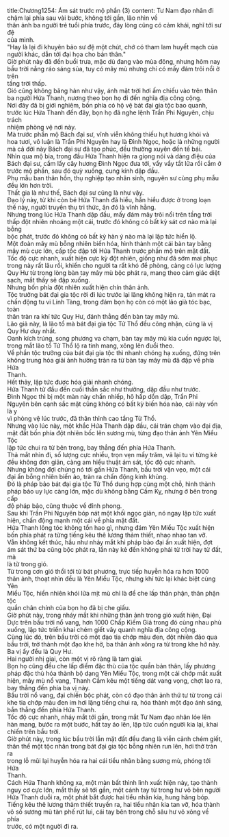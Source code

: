 title:Chương1254: Ám sát trước mộ phần (3)
content:
Tư Nam đạo nhân đi chậm lại phía sau vài bước, không tới gần, lão nhìn về<br>thân ảnh ba người trẻ tuổi phía trước, đáy lòng cũng có cảm khái, nghĩ tới sư đệ<br>của mình.<br>"Hay là lại đi khuyên bảo sư đệ một chút, chớ có tham lam huyết mạch của<br>người khác, dẫn tới đại họa cho bản thân."<br>Giờ phút này đã đến buổi trưa, mặc dù đang vào mùa đông, nhưng hôm nay<br>bầu trời nắng ráo sáng sủa, tuy có mây mù nhưng chỉ có mấy đám trôi nổi ở trên<br>tầng trời thấp.<br>Gió cũng không băng hàn như vậy, ánh mặt trời hơi ấm chiếu vào trên thân<br>ba người Hứa Thanh, nương theo bọn họ đi đến nghĩa địa công cộng.<br>Nơi đây đã bị giới nghiêm, bốn phía có hộ vệ bát đại gia tộc bao quanh,<br>trước lúc Hứa Thanh đến đây, bọn họ đã nghe lệnh Trần Phi Nguyên, chịu trách<br>nhiệm phòng vệ nơi này.<br>Mà trước phần mộ Bách đại sư, vĩnh viễn không thiếu hụt hương khói và<br>hoa tươi, vô luận là Trần Phi Nguyên hay là Đình Ngọc, hoặc là những người<br>mà cả đời này Bách đại sư đã tạo phúc, đều thường xuyên đến tế bái.<br>Nhìn qua mộ bia, trong đầu Hứa Thanh hiện ra giọng nói và dáng điệu của<br>Bách đại sư, cầm lấy cây hương Đình Ngọc đưa tới, vẩy vẩy tắt lửa rồi cắm ở<br>trước mộ phần, sau đó quỳ xuống, cung kính dập đầu.<br>Phụ mẫu ban thân hồn, thụ nghiệp tạo nhân sinh, nguyên sư cùng phụ mẫu<br>đều lớn hơn trời.<br>Thất gia là như thế, Bách đại sư cũng là như vậy.<br>Đạo lý này, từ khi còn bé Hứa Thanh đã hiểu, hắn hiểu được ở trong loạn<br>thế này, người truyền thụ tri thức, ân đó là vĩnh hằng.<br>Nhưng trong lúc Hứa Thanh dập đầu, mấy đám mây trôi nổi trên tầng trời<br>thấp đột nhiên nhoáng một cái, trước đó không có bất kỳ sát cơ nào mà lại bỗng<br>bộc phát, trước đó không có bất kỳ hàn ý nào mà lại lập tức hiển lộ.<br>Một đoàn mây mù bỗng nhiên biến hóa, hình thành một cái bàn tay bằng<br>mây mù cực lớn, cấp tốc đập tới Hứa Thanh trước phần mộ trên mặt đất.<br>Tốc độ cực nhanh, xuất hiện cực kỳ đột nhiên, giống như đã sớm mai phục<br>trong này rất lâu rồi, khiến cho người ta rất khó đề phòng, càng có lực lượng<br>Quy Hư từ trong lòng bàn tay mây mù bộc phát ra, mang theo cảm giác diệt<br>sạch, mắt thấy sẽ đập xuống.<br>Nhưng bốn phía đột nhiên xuất hiện chín thân ảnh.<br>Tộc trưởng bát đại gia tộc rời đi lúc trước lại lăng không hiện ra, tản mát ra<br>chấn động tu vi Linh Tàng, trong đám bọn họ còn có một lão già tóc bạc, toàn<br>thân tràn ra khí tức Quy Hư, đánh thẳng đến bàn tay mây mù.<br>Lão giả này, là lão tổ mà bát đại gia tộc Tử Thổ đều công nhận, cũng là vị<br>Quy Hư duy nhất.<br>Oanh kích trúng, song phương va chạm, bàn tay mây mù kia cuốn ngược lại,<br>trong mắt lão tổ Tử Thổ lộ ra tinh mang, xông lên đuổi theo.<br>Về phần tộc trưởng của bát đại gia tộc thì nhanh chóng hạ xuống, đứng trên<br>không trung hóa giải ảnh hưởng tràn ra từ bàn tay mây mù đã đập về phía Hứa<br>Thanh.<br>Hết thảy, lập tức được hóa giải nhanh chóng.<br>Hứa Thanh từ đầu đến cuối thần sắc như thường, dập đầu như trước.<br>Đình Ngọc thì bị một màn này chấn nhiếp, hô hấp dồn dập, Trần Phi<br>Nguyên bên cạnh sắc mặt cũng không có bất kỳ biến hóa nào, cái này vốn là y<br>vì phòng vệ lúc trước, đã thân thỉnh cao tầng Tử Thổ.<br>Nhưng vào lúc này, một khắc Hứa Thanh dập đầu, cái trán chạm vào đại địa,<br>mặt đất bốn phía đột nhiên bốc lên sương mù, từng đạo thân ảnh Yên Miểu Tộc<br>lập tức chui ra từ bên trong, bay thẳng đến phía Hứa Thanh.<br>Thả mắt nhìn đi, số lượng cực nhiều, trọn vẹn mấy trăm, vả lại tu vi từng kẻ<br>đều không đơn giản, càng am hiểu thuật ám sát, tốc độ cực nhanh.<br>Nhưng không đợi chúng nó tới gần Hứa Thanh, bầu trời vặn vẹo, một cái<br>đại ấn bỗng nhiên biến ảo, tràn ra chấn động kinh khủng.<br>Đó là pháp bảo bát đại gia tộc Tử Thổ dung hợp cùng một chỗ, hình thành<br>pháp bảo uy lực càng lớn, mặc dù không bằng Cấm Kỵ, nhưng ở bên trong cấp<br>độ pháp bảo, cũng thuộc về đỉnh phong.<br>Sau khi Trần Phi Nguyên bóp nát một khối ngọc giản, nó ngay lập tức xuất<br>hiện, chấn động mạnh một cái về phía mặt đất.<br>Hứa Thanh lông tóc không tổn hao gì, nhưng đám Yên Miểu Tộc xuất hiện<br>bốn phía phát ra từng tiếng kêu thê lương thảm thiết, nhao nhao tan vỡ.<br>Vẫn không kết thúc, hầu như nháy mắt khi pháp bảo đại ấn xuất hiện, đợt<br>ám sát thứ ba cũng bộc phát ra, lần này kẻ đến không phải từ trời hay từ đất, mà<br>là từ trong gió.<br>Từ trong cơn gió thổi tới từ bát phương, trực tiếp huyễn hóa ra hơn 1000<br>thân ảnh, thoạt nhìn đều là Yên Miểu Tộc, nhưng khí tức lại khác biệt cùng Yên<br>Miểu Tộc, hiển nhiên khói lửa mịt mù chỉ là để che lấp thân phận, thân phận tộc<br>quần chân chính của bọn họ đã bị che giấu.<br>Giờ phút này, trong nháy mắt khi những thân ảnh trong gió xuất hiện, Đại<br>Dực trên bầu trời nổ vang, hơn 1000 Chấp Kiếm Giả trong đó cùng nhau phủ<br>xuống, lập tức triển khai chém giết vây quanh nghĩa địa công cộng.<br>Cùng lúc đó, trên bầu trời có một đạo tia chớp màu đen, đột nhiên đảo qua<br>bầu trời, trở thành một đạo khe hở, ba thân ảnh xông ra từ trong khe hở này.<br>Ba vị ấy đều là Quy Hư.<br>Hai người nhị giai, còn một vị rõ ràng là tam giai.<br>Bọn họ cũng đều che lấp điểm đặc thù của tộc quần bản thân, lấy phương<br>pháp đặc thù hóa thành bộ dạng Yên Miểu Tộc, trong một cái chớp mắt xuất<br>hiện, mây mù nổ vang, Thanh Cầm kêu một tiếng dát vang vọng, chợt lao ra,<br>bay thẳng đến phía ba vị này.<br>Bầu trời nổ vang, đại chiến bộc phát, còn có đạo thân ảnh thứ tư từ trong cái<br>khe tia chớp màu đen im hơi lặng tiếng chui ra, hóa thành một đạo ánh sáng,<br>bắn thẳng đến phía Hứa Thanh.<br>Tốc độ cực nhanh, nháy mắt tới gần, trong mắt Tư Nam đạo nhân lóe lên<br>hàn mang, bước ra một bước, hất tay áo lên, lập tức cuốn người kia lại, khai<br>chiến trên bầu trời.<br>Giờ phút này, trong lúc bầu trời lẫn mặt đất đều đang là viễn cảnh chém giết,<br>thân thể một tộc nhân trong bát đại gia tộc bỗng nhiên run lên, hơi thở tràn ra<br>trong lỗ mũi lại huyễn hóa ra hai cái tiểu nhân bằng sương mù, phóng tới Hứa<br>Thanh.<br>Cách Hứa Thanh không xa, một màn bất thình lình xuất hiện này, tạo thành<br>nguy cơ cực lớn, mắt thấy sẽ tới gần, một cánh tay từ trong hư vô bên người<br>Hứa Thanh duỗi ra, một phát bắt được hai tiểu nhân kia, hung hăng bóp.<br>Tiếng kêu thê lương thảm thiết truyền ra, hai tiểu nhân kia tan vỡ, hóa thành<br>vô số sương mù tàn phế rút lui, cái tay bên trong chỗ sâu hư vô xông về phía<br>trước, có một người đi ra.